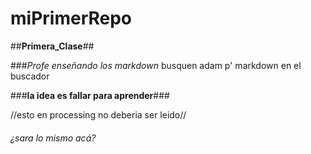 # miPrimerRepo

##**Primera_Clase**##

###*Profe enseñando los markdown* busquen adam p' markdown en el buscador

###**la idea es fallar para aprender**###

//esto en processing no deberia ser leido//

###### ¿sara lo mismo acá? ######

